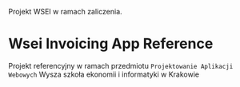 Projekt WSEI w ramach zaliczenia.


# Wsei Invoicing App Reference

Projekt referencyjny w ramach przedmiotu ``Projektowanie Aplikacji Webowych`` Wysza szkoła ekonomii i informatyki w Krakowie
